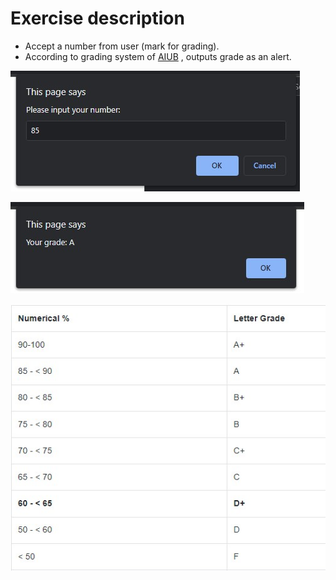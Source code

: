 # Exercise description

- Accept a number from user (mark for grading).
- According to grading system of [AIUB](https://www.aiub.edu/academic-regulations/grading-system) , outputs grade as an alert.

 ![alt text](images/input.jpg)
 
 ![alt text](images/output.jpg)
 
 ![alt text](images/grading.jpg)



